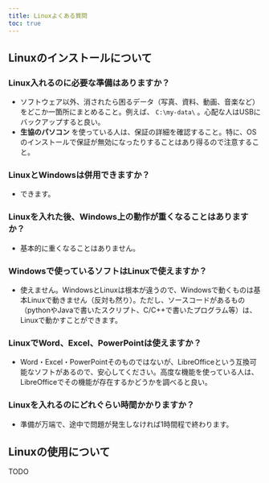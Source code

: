```yaml
---
title: Linuxよくある質問
toc: true
---
```


## Linuxのインストールについて


### Linux入れるのに必要な準備はありますか？
-   ソフトウェア以外、消されたら困るデータ（写真、資料、動画、音楽など）をどこか一箇所にまとめること。例えば、 `C:\my-data\` 。心配な人はUSBにバックアップすると良い。
-   **生協のパソコン** を使っている人は、保証の詳細を確認すること。特に、OSのインストールで保証が無効になったりすることはあり得るので注意すること。


### LinuxとWindowsは併用できますか？
-   できます。


### Linuxを入れた後、Windows上の動作が重くなることはありますか？
-   基本的に重くなることはありません。


### Windowsで使っているソフトはLinuxで使えますか？
-   使えません。WindowsとLinuxは根本が違うので、Windowsで動くものは基本Linuxで動きません（反対も然り）。ただし、ソースコードがあるもの（pythonやJavaで書いたスクリプト、C/C++で書いたプログラム等）は、Linuxで動かすことができます。


### LinuxでWord、Excel、PowerPointは使えますか？
-   Word・Excel・PowerPointそのものではないが、LibreOfficeという互換可能なソフトがあるので、安心してください。高度な機能を使っている人は、LibreOfficeでその機能が存在するかどうかを調べると良い。


### Linuxを入れるのにどれぐらい時間かかりますか？
-   準備が万端で、途中で問題が発生しなければ1時間程で終わります。

## Linuxの使用について

TODO
